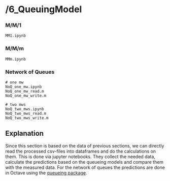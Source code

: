 # /6_QueuingModel

### M/M/1
```
MM1.ipynb
```

### M/M/m
```
MMm.ipynb
```

### Network of Queues
```
# one mw
NoQ_one_mw.ipynb
NoQ_one_mw_read.m
NoQ_one_mw_write.m

# two mws
NoQ_two_mws.ipynb
NoQ_two_mws_read.m
NoQ_two_mws_write.m
```

## Explanation
Since this section is based on the data of previous sections, we can directly read the processed csv-files into dataframes and do the calculations on them. This is done via jupyter notebooks. They collect the needed data, calculate the predictions based on the queueing models and compare them with the measured data. For the network of queues the predictions are done in Octave using the [queueing package](https://www.moreno.marzolla.name/software/queueing/). 